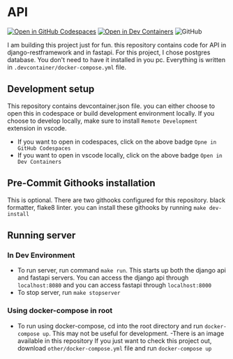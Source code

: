# API

[![Open in GitHub Codespaces](https://github.com/codespaces/badge.svg)](https://codespaces.new/balnarendrasapa/api)
[![Open in Dev Containers](https://img.shields.io/static/v1?label=Dev%20Containers&message=Open&color=blue&logo=visualstudiocode)](https://vscode.dev/redirect?url=vscode://ms-vscode-remote.remote-containers/cloneInVolume?url=https://github.com/balnarendrasapa/api)
![GitHub](https://img.shields.io/github/license/balnarendrasapa/api)

I am building this project just for fun. this repository contains code for API in django-restframework and in fastapi. For this project, I chose postgres database. You don't need to have it installed in you pc. Everything is written in `.devcontainer/docker-compose.yml` file.

## Development setup

This repository contains devcontainer.json file. you can either choose to open this in codespace or build development environment locally. If you choose to develop locally, make sure to install `Remote Development` extension in vscode. 

- If you want to open in codespaces, click on the above badge `Opne in GitHub Codespaces`
- If you want to open in vscode locally, click on the above badge `Open in Dev Containers`

## Pre-Commit Githooks installation

This is optional. There are two githooks configured for this repository. black formatter, flake8 linter. you can install these githooks by running `make dev-install`

## Running server
### In Dev Environment
- To run server, run command `make run`. This starts up both the django api and fastapi servers. You can access the django api through `localhost:8080` and you can access fastapi through `localhost:8000`
- To stop server, run `make stopserver`

### Using docker-compose in root

- To run using docker-compose, cd into the root directory and run `docker-compose up`. This may not be useful for development.
-There is an image available in this repository If you just want to check this project out, download `other/docker-compose.yml` file and run `docker-compose up`
